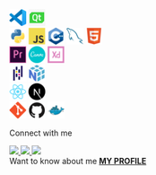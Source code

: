 <div id="tools">
  <img height=30 src="https://github.com/devicons/devicon/blob/master/icons/vscode/vscode-original.svg"/>
  <img height=30 src="https://github.com/ArunSK-15/ArunSK-15/blob/main/assets/icons/qt.png"/>
</div>

<div id="code_language">
  <img height=30 src="https://github.com/devicons/devicon/blob/master/icons/python/python-original.svg"/>
  <img height=30 src="https://github.com/devicons/devicon/blob/master/icons/javascript/javascript-original.svg"/>
  <img height=30 src="https://github.com/devicons/devicon/blob/master/icons/cplusplus/cplusplus-original.svg"/>
  <img height=30 src="https://github.com/devicons/devicon/blob/master/icons/mysql/mysql-original.svg"/>
  <img height=30 src="https://github.com/devicons/devicon/blob/master/icons/html5/html5-original.svg"/>
</div>

<div id="design">
  <img height=30 src="https://github.com/devicons/devicon/blob/master/icons/premierepro/premierepro-original.svg"/>
  <img height=30 src="https://github.com/devicons/devicon/blob/master/icons/canva/canva-original.svg"/>
  <img height=30 src="https://github.com/devicons/devicon/blob/master/icons/xd/xd-line.svg"/>
</div>

<div id="ds-frameworks">
  <img height=30 src="https://github.com/devicons/devicon/blob/master/icons/pandas/pandas-original.svg"/>
  <img height=30 src="https://github.com/devicons/devicon/blob/master/icons/numpy/numpy-original.svg"/>
<div/>
  
<div id="web-frameworks">
  <img height=30 src="https://github.com/devicons/devicon/blob/master/icons/react/react-original.svg"/>
<img height=30 src="https://github.com/devicons/devicon/blob/master/icons/nextjs/nextjs-original.svg"/>
<div/>

<div id="tools">
<img height=30 src="https://github.com/devicons/devicon/blob/master/icons/git/git-original.svg"/>
<img height=30 src="https://github.com/devicons/devicon/blob/master/icons/github/github-original.svg"/>
<img height=30 src="https://github.com/devicons/devicon/blob/master/icons/docker/docker-original.svg"/>
<div/>
  
Connect with me

<div id="header" align="left" use-margin="auto">
  <a href="https://www.linkedin.com/in/arun-s-k-8aa3a7225/">
    <img src="https://img.shields.io/badge/LinkedIn-0077B5?style=for-the-badge&logo=linkedin&logoColor=white"/>
  </a>
    <a href="https://www.linkedin.com/in/arun-s-k-8aa3a7225/">
      <img src="https://img.shields.io/badge/Twitter-1DA1F2?style=for-the-badge&logo=twitter&logoColor=white"/>
  </a>
      <a href="arun15092003@gmail.com">       
      <img src="https://img.shields.io/badge/Gmail-D14836?style=for-the-badge&logo=gmail&logoColor=white"/>
  </a>
</div>
Want to know about me
<a href="https://www.linkedin.com/in/arun-s-k-8aa3a7225/">
  <b> MY PROFILE </b>
</a>

